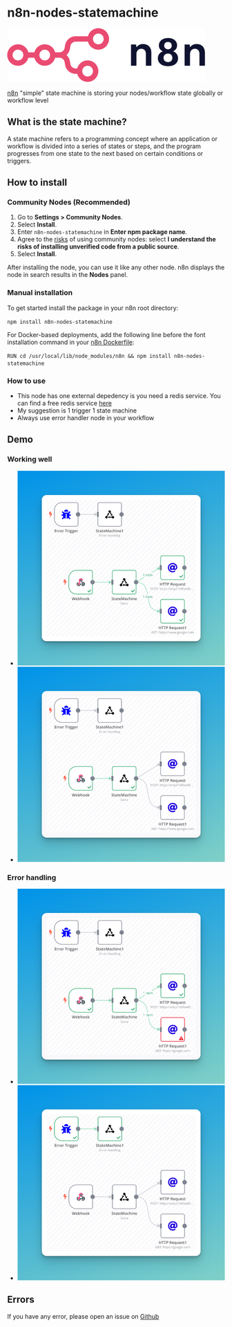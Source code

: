 # n8n-nodes-statemachine

![n8n.io - Workflow Automation](https://raw.githubusercontent.com/n8n-io/n8n/master/assets/n8n-logo.png)

[n8n](https://www.n8n.io) "simple" state machine is storing your nodes/workflow state globally or workflow level

## What is the state machine?
A state machine refers to a programming concept where an application or workflow is divided into a series of states or steps, and the program progresses from one state to the next based on certain conditions or triggers.

## How to install

### Community Nodes (Recommended)

1. Go to **Settings > Community Nodes**.
2. Select **Install**.
3. Enter `n8n-nodes-statemachine` in **Enter npm package name**.
4. Agree to the [risks](https://docs.n8n.io/integrations/community-nodes/risks/) of using community nodes: select **I understand the risks of installing unverified code from a public source**.
5. Select **Install**.

After installing the node, you can use it like any other node. n8n displays the node in search results in the **Nodes** panel.

### Manual installation

To get started install the package in your n8n root directory:

`npm install n8n-nodes-statemachine`

For Docker-based deployments, add the following line before the font installation command in your [n8n Dockerfile](https://github.com/n8n-io/n8n/blob/master/docker/images/n8n/Dockerfile):

`RUN cd /usr/local/lib/node_modules/n8n && npm install n8n-nodes-statemachine`

### How to use

- This node has one external depedency is you need a redis service. You can find a free redis service [here](https://redis.com/redis-enterprise-cloud/pricing/)
- My suggestion is 1 trigger 1 state machine
- Always use error handler node in your workflow

## Demo

### Working well
- ![1st run](https://raw.githubusercontent.com/pigri/n8n-nodes-statemachine/master/assets/1st_run.png)
- ![2nd run](https://raw.githubusercontent.com/pigri/n8n-nodes-statemachine/master/assets/2nd_run.png)

### Error handling
- ![error](https://raw.githubusercontent.com/pigri/n8n-nodes-statemachine/master/assets/error.png)
- ![error_handling](https://raw.githubusercontent.com/pigri/n8n-nodes-statemachine/master/assets/error_handling.png)


## Errors
If you have any error, please open an issue on [Github](https://github.com/pigri/n8n-nodes-statemachine)



